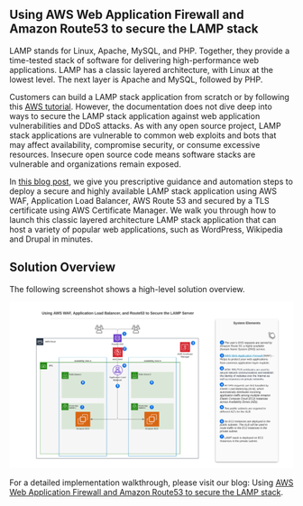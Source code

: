 ## **Using AWS Web Application Firewall and Amazon Route53 to secure the LAMP stack** 

LAMP stands for Linux, Apache, MySQL, and PHP.  Together, they provide a time-tested stack of software for delivering high-performance web applications. LAMP has a classic layered architecture, with Linux at the lowest level. The next layer is Apache and MySQL, followed by PHP.

Customers can build a LAMP stack application from scratch or by following this [AWS tutorial](https://docs.aws.amazon.com/AWSEC2/latest/UserGuide/install-LAMP.html). However, the documentation does not dive deep into ways to secure the LAMP stack application against web application vulnerabilities and DDoS attacks. As with any open source project, LAMP stack applications are vulnerable to common web exploits and bots that may affect availability, compromise security, or consume excessive resources. Insecure open source code means software stacks are vulnerable and organizations remain exposed.

In [this blog post](https://aws.amazon.com/blogs/infrastructure-and-automation/secure-lamp-stack-aws-waf-web-application-firewall/), we give you prescriptive guidance and automation steps to deploy a secure and highly available LAMP stack application using AWS WAF, Application Load Balancer, AWS Route 53 and secured by a TLS certificate using AWS Certificate Manager. We walk you through how to launch this classic layered architecture LAMP stack application that can host a variety of popular web applications, such as WordPress, Wikipedia and Drupal in minutes.

## Solution Overview

The following screenshot shows a high-level solution overview. 

![img](architecture.png)

For a detailed implementation walkthrough, please visit our blog: Using [AWS Web Application Firewall and Amazon Route53 to secure the LAMP stack](https://aws.amazon.com/blogs/infrastructure-and-automation/secure-lamp-stack-aws-waf-web-application-firewall/). 
